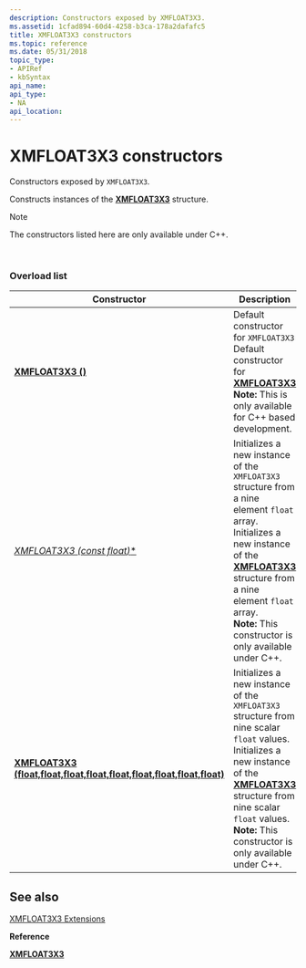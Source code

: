 ```yaml
---
description: Constructors exposed by XMFLOAT3X3.
ms.assetid: 1cfad894-60d4-4258-b3ca-178a2dafafc5
title: XMFLOAT3X3 constructors
ms.topic: reference
ms.date: 05/31/2018
topic_type: 
- APIRef
- kbSyntax
api_name: 
api_type: 
- NA
api_location: 
---
```


# XMFLOAT3X3 constructors

Constructors exposed by `XMFLOAT3X3`.

Constructs instances of the [**XMFLOAT3X3**](/windows/win32/api/directxmath/ns-directxmath-xmfloat3x3) structure.

> [!Note]  
> The constructors listed here are only available under C++.

 

### Overload list




| Constructor | Description | 
|-------------|-------------|
| [**XMFLOAT3X3 ()**](/windows/desktop/api/directxmath/nf-directxmath-xmfloat3x3-xmfloat3x3) | Default constructor for <code>XMFLOAT3X3</code><br> Default constructor for [**XMFLOAT3X3**](/windows/desktop/api/directxmath/ns-directxmath-xmfloat3x3)<br> **Note:** This is only available for C++ based development.<br> | 
| [**XMFLOAT3X3 (const float*)**](/windows/desktop/api/directxmath/nf-directxmath-xmfloat3x3-xmfloat3x3(constfloat)) | Initializes a new instance of the <code>XMFLOAT3X3</code> structure from a nine element <code>float</code> array. <br> Initializes a new instance of the [**XMFLOAT3X3**](/windows/desktop/api/directxmath/ns-directxmath-xmfloat3x3) structure from a nine element <code>float</code> array. <br> **Note:** This constructor is only available under C++.<br> | 
| [**XMFLOAT3X3 (float,float,float,float,float,float,float,float,float)**](/windows/desktop/api/directxmath/nf-directxmath-xmfloat3x3-xmfloat3x3(float_float_float_float_float_float_float_float_float)) | Initializes a new instance of the <code>XMFLOAT3X3</code> structure from nine scalar <code>float</code> values. <br> Initializes a new instance of the [**XMFLOAT3X3**](/windows/desktop/api/directxmath/ns-directxmath-xmfloat3x3) structure from nine scalar <code>float</code> values. <br> **Note:** This constructor is only available under C++.<br> | 




## See also

<dl> <dt>

[XMFLOAT3X3 Extensions](ovw-xmfloat3x3-extensions.md)
</dt> <dt>

**Reference**
</dt> <dt>

[**XMFLOAT3X3**](/windows/win32/api/directxmath/ns-directxmath-xmfloat3x3)
</dt> </dl>

 

 
